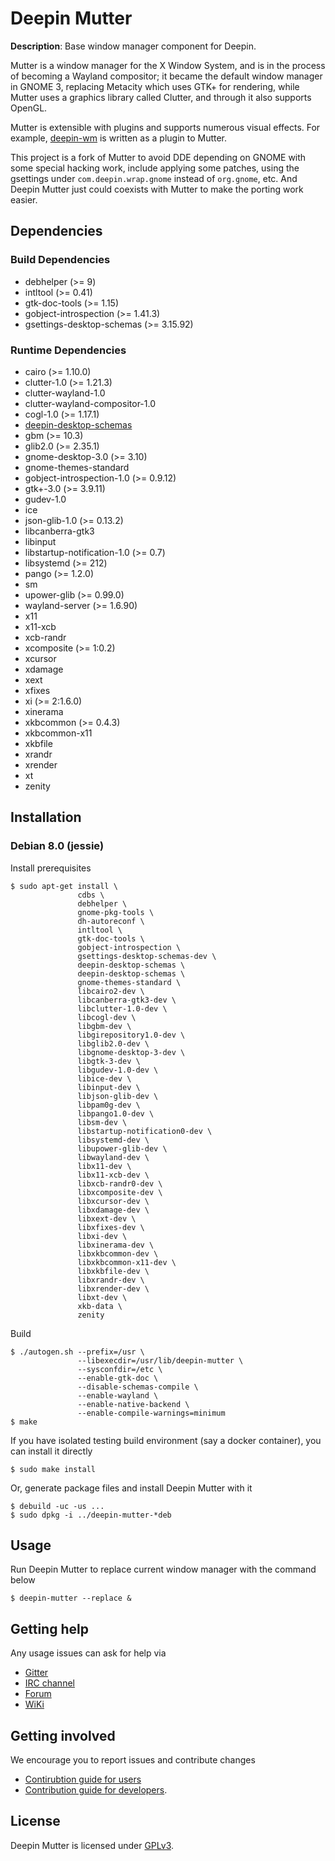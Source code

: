 # Deepin Mutter

**Description**: Base window manager component for Deepin.

Mutter is a window manager for the X Window System, and is in the
process of becoming a Wayland compositor; it became the default window
manager in GNOME 3, replacing Metacity which uses GTK+ for rendering,
while Mutter uses a graphics library called Clutter, and through it
also supports OpenGL.

Mutter is extensible with plugins and supports numerous visual
effects. For example,
[deepin-wm](https://github.com/linuxdeepin/deepin-wm) is written as a
plugin to Mutter.

This project is a fork of Mutter to avoid DDE depending on GNOME with
some special hacking work, include applying some patches, using the
gsettings under `com.deepin.wrap.gnome` instead of `org.gnome`,
etc. And Deepin Mutter just could coexists with Mutter to make the
porting work easier.

## Dependencies

### Build Dependencies

- debhelper (>= 9)
- intltool (>= 0.41)
- gtk-doc-tools (>= 1.15)
- gobject-introspection (>= 1.41.3)
- gsettings-desktop-schemas (>= 3.15.92)

### Runtime Dependencies

- cairo (>= 1.10.0)
- clutter-1.0 (>= 1.21.3)
- clutter-wayland-1.0
- clutter-wayland-compositor-1.0
- cogl-1.0 (>= 1.17.1)
- [deepin-desktop-schemas](https://github.com/linuxdeepin/deepin-desktop-schemas)
- gbm (>= 10.3)
- glib2.0 (>= 2.35.1)
- gnome-desktop-3.0 (>= 3.10)
- gnome-themes-standard
- gobject-introspection-1.0 (>= 0.9.12)
- gtk+-3.0 (>= 3.9.11)
- gudev-1.0
- ice
- json-glib-1.0 (>= 0.13.2)
- libcanberra-gtk3
- libinput
- libstartup-notification-1.0 (>= 0.7)
- libsystemd (>= 212)
- pango (>= 1.2.0)
- sm
- upower-glib (>= 0.99.0)
- wayland-server (>= 1.6.90)
- x11
- x11-xcb
- xcb-randr
- xcomposite (>= 1:0.2)
- xcursor
- xdamage
- xext
- xfixes
- xi (>= 2:1.6.0)
- xinerama
- xkbcommon (>= 0.4.3)
- xkbcommon-x11
- xkbfile
- xrandr
- xrender
- xt
- zenity

## Installation

### Debian 8.0 (jessie)

Install prerequisites
```
$ sudo apt-get install \
               cdbs \
               debhelper \
               gnome-pkg-tools \
               dh-autoreconf \
               intltool \
               gtk-doc-tools \
               gobject-introspection \
               gsettings-desktop-schemas-dev \
               deepin-desktop-schemas \
               deepin-desktop-schemas \
               gnome-themes-standard \
               libcairo2-dev \
               libcanberra-gtk3-dev \
               libclutter-1.0-dev \
               libcogl-dev \
               libgbm-dev \
               libgirepository1.0-dev \
               libglib2.0-dev \
               libgnome-desktop-3-dev \
               libgtk-3-dev \
               libgudev-1.0-dev \
               libice-dev \
               libinput-dev \
               libjson-glib-dev \
               libpam0g-dev \
               libpango1.0-dev \
               libsm-dev \
               libstartup-notification0-dev \
               libsystemd-dev \
               libupower-glib-dev \
               libwayland-dev \
               libx11-dev \
               libx11-xcb-dev \
               libxcb-randr0-dev \
               libxcomposite-dev \
               libxcursor-dev \
               libxdamage-dev \
               libxext-dev \
               libxfixes-dev \
               libxi-dev \
               libxinerama-dev \
               libxkbcommon-dev \
               libxkbcommon-x11-dev \
               libxkbfile-dev \
               libxrandr-dev \
               libxrender-dev \
               libxt-dev \
               xkb-data \
               zenity
```

Build
```
$ ./autogen.sh --prefix=/usr \
               --libexecdir=/usr/lib/deepin-mutter \
               --sysconfdir=/etc \
               --enable-gtk-doc \
               --disable-schemas-compile \
               --enable-wayland \
               --enable-native-backend \
               --enable-compile-warnings=minimum
$ make
```

If you have isolated testing build environment (say a docker container), you can install it directly
```
$ sudo make install
```

Or, generate package files and install Deepin Mutter with it
```
$ debuild -uc -us ...
$ sudo dpkg -i ../deepin-mutter-*deb
```

## Usage

Run Deepin Mutter to replace current window manager with the command below
```
$ deepin-mutter --replace &
```

## Getting help

Any usage issues can ask for help via

* [Gitter](https://gitter.im/orgs/linuxdeepin/rooms)
* [IRC channel](https://webchat.freenode.net/?channels=deepin)
* [Forum](https://bbs.deepin.org)
* [WiKi](http://wiki.deepin.org/)

## Getting involved

We encourage you to report issues and contribute changes

* [Contirubtion guide for users](http://wiki.deepin.org/index.php?title=Contribution_Guidelines_for_Users)
* [Contribution guide for developers](http://wiki.deepin.org/index.php?title=Contribution_Guidelines_for_Developers).

## License

Deepin Mutter is licensed under [GPLv3](LICENSE).
